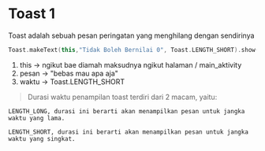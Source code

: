 # Toast 1
Toast adalah sebuah pesan peringatan yang menghilang dengan sendirinya
```kotlin
Toast.makeText(this,"Tidak Boleh Bernilai 0", Toast.LENGTH_SHORT).show()
```
1. this -> ngikut bae diamah maksudnya ngikut halaman / main_aktivity
1. pesan -> "bebas mau apa aja"
1. waktu -> Toast.LENGTH_SHORT 

> Durasi waktu penampilan toast terdiri dari 2 macam, yaitu:
```
LENGTH_LONG, durasi ini berarti akan menampilkan pesan untuk jangka waktu yang lama.

LENGTH_SHORT, durasi ini berarti akan menampilkan pesan untuk jangka waktu yang singkat.
```
